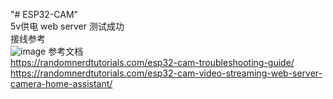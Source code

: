 "# ESP32-CAM" </br>
 5v供电 web server 测试成功</br>
 接线参考</br>
 ![image](https://user-images.githubusercontent.com/4635861/130604808-e1d21d42-e266-4d3b-9499-7d616562a5b0.png)
参考文档</br>
https://randomnerdtutorials.com/esp32-cam-troubleshooting-guide/
https://randomnerdtutorials.com/esp32-cam-video-streaming-web-server-camera-home-assistant/
